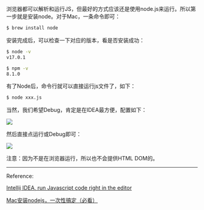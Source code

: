 浏览器都可以解析和运行JS，但最好的方式应该还是使用node.js来运行。所以第一步就是安装node。对于Mac，一条命令即可：

```bash
$ brew install node
```



安装完成后，可以检查一下对应的版本，看是否安装成功：

```bash
$ node -v
v17.0.1

$ npm -v
8.1.0
```



有了Node后，命令行就可以直接运行js文件了，如下：

```bash
$ node xxx.js
```



当然，我们希望Debug，肯定是在IDEA最方便，配置如下：

![](https://pkslow.oss-cn-shenzhen.aliyuncs.com/images/2021/11/idea-run-js.configuration.png)



然后直接点运行或Debug即可：

![](https://pkslow.oss-cn-shenzhen.aliyuncs.com/images/2021/11/idea-run-js.run-debug.png)



注意：因为不是在浏览器运行，所以也不会提供HTML DOM的。

---

Reference:

[Intellij IDEA, run Javascript code right in the editor](https://stackoverflow.com/questions/17664306/intellij-idea-run-javascript-code-right-in-the-editor)

[Mac安装nodejs，一次性搞定（必看）](https://segmentfault.com/a/1190000021385432)

